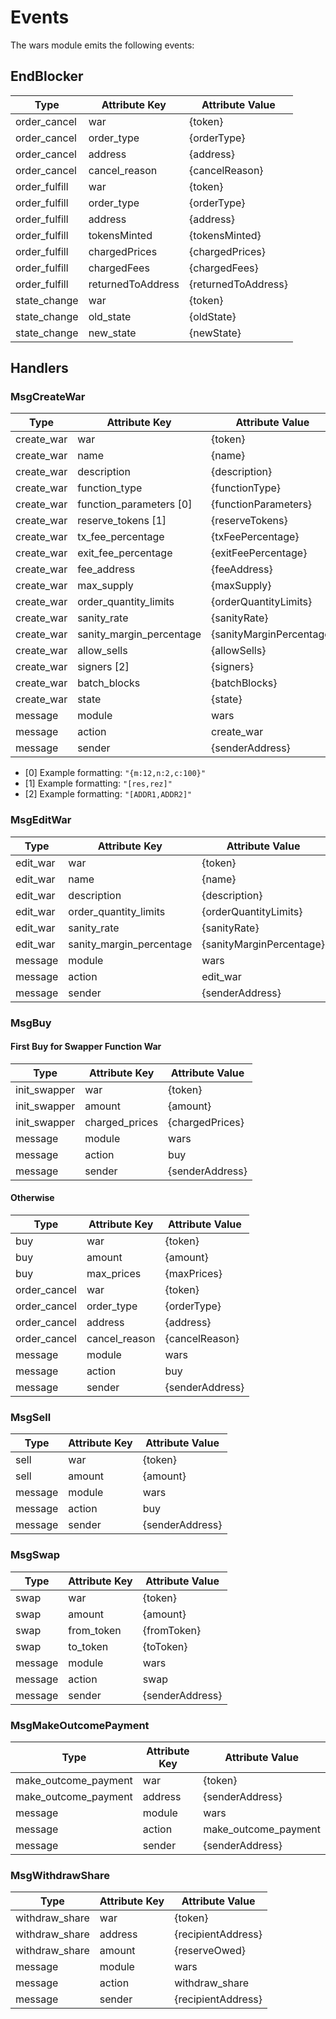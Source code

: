 # Events

The wars module emits the following events:

## EndBlocker

| Type          | Attribute Key     | Attribute Value     |
|---------------|-------------------|---------------------|
| order_cancel  | war              | {token}             |
| order_cancel  | order_type        | {orderType}         |
| order_cancel  | address           | {address}           |
| order_cancel  | cancel_reason     | {cancelReason}      |
| order_fulfill | war              | {token}             |
| order_fulfill | order_type        | {orderType}         |
| order_fulfill | address           | {address}           |
| order_fulfill | tokensMinted      | {tokensMinted}      |
| order_fulfill | chargedPrices     | {chargedPrices}     |
| order_fulfill | chargedFees       | {chargedFees}       |
| order_fulfill | returnedToAddress | {returnedToAddress} |
| state_change  | war              | {token}             |
| state_change  | old_state         | {oldState}          |
| state_change  | new_state         | {newState}          |

## Handlers

### MsgCreateWar

| Type        | Attribute Key            | Attribute Value          |
|-------------|--------------------------|--------------------------|
| create_war | war                     | {token}                  |
| create_war | name                     | {name}                   |
| create_war | description              | {description}            |
| create_war | function_type            | {functionType}           |
| create_war | function_parameters [0]  | {functionParameters}     |
| create_war | reserve_tokens [1]       | {reserveTokens}          |
| create_war | tx_fee_percentage        | {txFeePercentage}        |
| create_war | exit_fee_percentage      | {exitFeePercentage}      |
| create_war | fee_address              | {feeAddress}             |
| create_war | max_supply               | {maxSupply}              |
| create_war | order_quantity_limits    | {orderQuantityLimits}    |
| create_war | sanity_rate              | {sanityRate}             |
| create_war | sanity_margin_percentage | {sanityMarginPercentage} |
| create_war | allow_sells              | {allowSells}             |
| create_war | signers [2]              | {signers}                |
| create_war | batch_blocks             | {batchBlocks}            |
| create_war | state                    | {state}                  |
| message     | module                   | wars                    |
| message     | action                   | create_war              |
| message     | sender                   | {senderAddress}          |

* [0] Example formatting: `"{m:12,n:2,c:100}"`
* [1] Example formatting: `"[res,rez]"`
* [2] Example formatting: `"[ADDR1,ADDR2]"`

### MsgEditWar

| Type      | Attribute Key            | Attribute Value          |
|-----------|--------------------------|--------------------------|
| edit_war | war                     | {token}                  |
| edit_war | name                     | {name}                   |
| edit_war | description              | {description}            |
| edit_war | order_quantity_limits    | {orderQuantityLimits}    |
| edit_war | sanity_rate              | {sanityRate}             |
| edit_war | sanity_margin_percentage | {sanityMarginPercentage} |
| message   | module                   | wars                    |
| message   | action                   | edit_war                |
| message   | sender                   | {senderAddress}          |

### MsgBuy

#### First Buy for Swapper Function War

| Type         | Attribute Key  | Attribute Value |
|--------------|----------------|-----------------|
| init_swapper | war           | {token}         |
| init_swapper | amount         | {amount}        |
| init_swapper | charged_prices | {chargedPrices} |
| message      | module         | wars           |
| message      | action         | buy             |
| message      | sender         | {senderAddress} |

#### Otherwise

| Type         | Attribute Key | Attribute Value |
|--------------|---------------|-----------------|
| buy          | war          | {token}         |
| buy          | amount        | {amount}        |
| buy          | max_prices    | {maxPrices}     |
| order_cancel | war          | {token}         |
| order_cancel | order_type    | {orderType}     |
| order_cancel | address       | {address}       |
| order_cancel | cancel_reason | {cancelReason}  |
| message      | module        | wars           |
| message      | action        | buy             |
| message      | sender        | {senderAddress} |

### MsgSell

| Type    | Attribute Key | Attribute Value |
|---------|---------------|-----------------|
| sell    | war          | {token}         |
| sell    | amount        | {amount}        |
| message | module        | wars           |
| message | action        | buy             |
| message | sender        | {senderAddress} |

### MsgSwap

| Type    | Attribute Key | Attribute Value |
|---------|---------------|-----------------|
| swap    | war          | {token}         |
| swap    | amount        | {amount}        |
| swap    | from_token    | {fromToken}     |
| swap    | to_token      | {toToken}       |
| message | module        | wars           |
| message | action        | swap            |
| message | sender        | {senderAddress} |

### MsgMakeOutcomePayment

| Type                 | Attribute Key | Attribute Value      |
|----------------------|---------------|----------------------|
| make_outcome_payment | war          | {token}              |
| make_outcome_payment | address       | {senderAddress}      |
| message              | module        | wars                |
| message              | action        | make_outcome_payment |
| message              | sender        | {senderAddress}      |

### MsgWithdrawShare

| Type           | Attribute Key | Attribute Value    |
|----------------|---------------|--------------------|
| withdraw_share | war          | {token}            |
| withdraw_share | address       | {recipientAddress} |
| withdraw_share | amount        | {reserveOwed}      |
| message        | module        | wars              |
| message        | action        | withdraw_share     |
| message        | sender        | {recipientAddress} |
